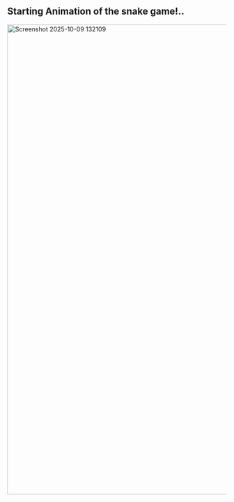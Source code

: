 ## Starting Animation of the snake game!..

<img width="1920" height="1080" alt="Screenshot 2025-10-09 132109" src="https://github.com/user-attachments/assets/6eb39d77-3de6-4418-86fe-fa5cd10056b1" />
